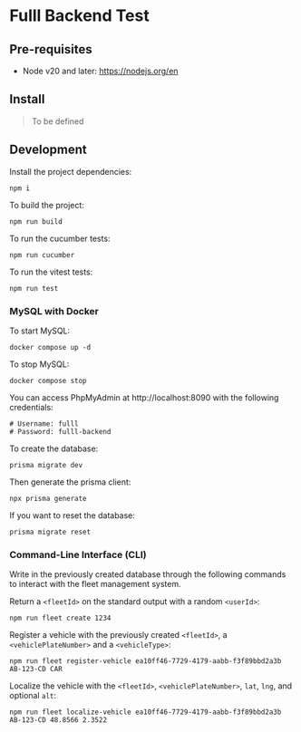 # Fulll Backend Test

## Pre-requisites

- Node v20 and later: https://nodejs.org/en

## Install

> To be defined

## Development

Install the project dependencies:
```shell
npm i
```

To build the project:
```shell
npm run build
```

To run the cucumber tests:
```shell
npm run cucumber
```

To run the vitest tests:
```shell
npm run test
```

### MySQL with Docker

To start MySQL:
```shell
docker compose up -d
```

To stop MySQL:
```shell
docker compose stop
```

You can access PhpMyAdmin at http://localhost:8090 with the following credentials:
```shell
# Username: fulll
# Password: fulll-backend
```

To create the database:
```shell
prisma migrate dev
```

Then generate the prisma client:
```shell
npx prisma generate
```

If you want to reset the database:
```shell
prisma migrate reset
```

### Command-Line Interface (CLI)

Write in the previously created database through the following commands to interact with the fleet management system.

Return a `<fleetId>` on the standard output with a random `<userId>`:
```shell
npm run fleet create 1234
```

Register a vehicle with the previously created `<fleetId>`, a `<vehiclePlateNumber>` and a `<vehicleType>`:
```shell
npm run fleet register-vehicle ea10ff46-7729-4179-aabb-f3f89bbd2a3b AB-123-CD CAR
```

Localize the vehicle with the `<fleetId>`, `<vehiclePlateNumber>`, `lat`, `lng`, and optional `alt`:
```shell
npm run fleet localize-vehicle ea10ff46-7729-4179-aabb-f3f89bbd2a3b AB-123-CD 48.8566 2.3522
```

